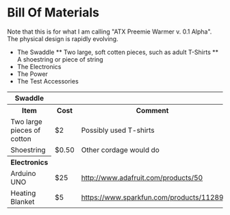# Bill Of Materials

Note that this is for what I am calling "ATX Preemie Warmer v. 0.1 Alpha".  The physical design is rapidly evolving.

* The Swaddle
** Two large, soft cotten pieces, such as adult T-Shirts
** A shoestring or piece of string
* The Electronics
* The Power
* The Test Accessories

<table style="width:100%">
<tr>
    <th>Swaddle</th>
  </tr>
  <tr>
    <th>Item</th>
    <th>Cost</th> 
    <th>Comment</th>
  </tr>
  <tr>
    <td>Two large pieces of cotton</td>
    <td>$2</td> 
    <td>Possibly used T-shirts</td>
  </tr>
  <tr>
    <td>Shoestring</td>
    <td>$0.50</td> 
    <td>Other cordage would do</td>
  </tr>
  <tr>
    <th>Electronics</th>
  </tr>
  <tr>
    <td>Arduino UNO</td>
    <td>$25</td> 
    <td><a href="http://www.adafruit.com/products/50">http://www.adafruit.com/products/50</a></td>
  </tr>
  <tr>
    <td>Heating Blanket</td>
    <td>$5</td> 
    <td><a href="https://www.sparkfun.com/products/11289">https://www.sparkfun.com/products/11289</a></td>
  </tr>
</table>
